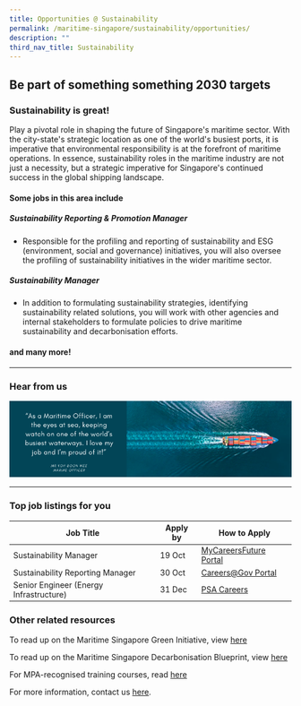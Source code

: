 ```yaml
---
title: Opportunities @ Sustainability
permalink: /maritime-singapore/sustainability/opportunities/
description: ""
third_nav_title: Sustainability
---
```

## Be part of something something 2030 targets

### Sustainability is great! 
Play a pivotal role in shaping the future of Singapore's maritime sector. With the city-state's strategic location as one of the world's busiest ports, it is imperative that environmental responsibility is at the forefront of maritime operations. In essence, sustainability roles in the maritime industry are not just a necessity, but a strategic imperative for Singapore's continued success in the global shipping landscape.

#### Some jobs in this area include 

##### Sustainability Reporting &amp; Promotion Manager
*  Responsible for the profiling and reporting of sustainability and ESG (environment, social and governance) initiatives, you will also oversee the profiling of sustainability initiatives in the wider maritime sector.

##### Sustainability Manager
* In addition to formulating sustainability strategies, identifying sustainability related solutions, you will work with other agencies and internal stakeholders to formulate policies to drive maritime sustainability and decarbonisation efforts.

#### and many more!
 
 <hr>

### Hear from us
![](/images/sample%20profilling%20banner%20(sustainability).png)

 <hr>

### Top job listings for you

| Job Title | Apply by | How to Apply |
| -------- | -------- | -------- |
| Sustainability Manager | 19 Oct | [MyCareersFuture Portal](https://www.mycareersfuture.gov.sg/job/environment/maritime-sustainability-manager-t-s-global-procurement-company-f74ee217789103071a7224e1995fc942?source=MCF&amp;event=Search) |
| Sustainability Reporting Manager | 30 Oct |[Careers@Gov Portal](https://www.careers.hrp.gov.sg/sap/bc/ui5_ui5/sap/ZGERCFA004/index.html?search-keyword=sustainability#/JobDescription/13863152/ddd35890-ad03-1eee-98ac-2b117ec2c0b3) |
| Senior Engineer (Energy Infrastructure) | 31 Dec |[PSA Careers](https://psacareers.singaporepsa.com/cw/en/job/493068/principal-senior-electrical-engineer-energy-infrastructure) |


 
### Other related resources
To read up on the Maritime Singapore Green Initiative, view [here](https://www.mpa.gov.sg/maritime-singapore/sustainability)

To read up on the Maritime Singapore Decarbonisation Blueprint, view [here](https://www.mpa.gov.sg/maritime-singapore/sustainability/maritime-singapore-decarbonisation-blueprint)

For MPA-recognised training courses, read [here](https://www.mpa.gov.sg/singapore-registry-of-ships/seafarer-training-and-certification/training-courses)

For more information, contact us [here](/contact-us/).